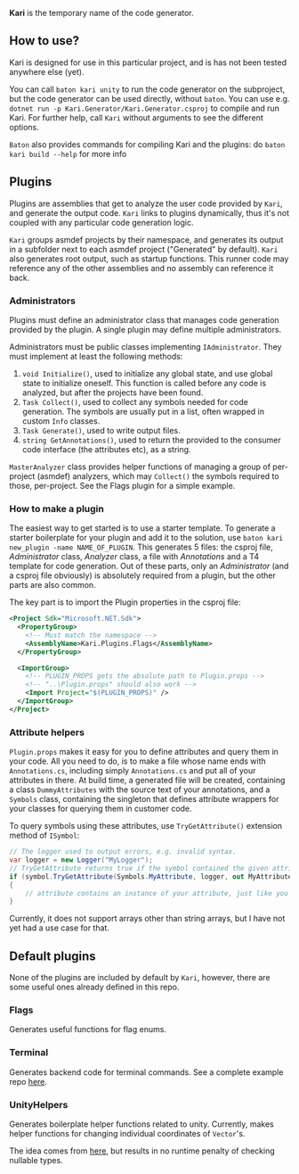 **Kari** is the temporary name of the code generator.

## How to use?

Kari is designed for use in this particular project, and is has not been tested anywhere else (yet).

You can call `baton kari unity` to run the code generator on the subproject, but the code generator can be used directly, without `baton`.
You can use e.g. `dotnet run -p Kari.Generator/Kari.Generator.csproj` to compile and run Kari.
For further help, call `Kari` without arguments to see the different options.

`Baton` also provides commands for compiling Kari and the plugins: do `baton kari build --help` for more info


## Plugins

Plugins are assemblies that get to analyze the user code provided by `Kari`, and generate the output code.
`Kari` links to plugins dynamically, thus it's not coupled with any particular code generation logic.

`Kari` groups asmdef projects by their namespace, and generates its output in a subfolder next to each asmdef project ("Generated" by default). 
`Kari` also generates root output, such as startup functions. This runner code may reference any of the other assemblies and no assembly can reference it back.

### Administrators

Plugins must define an administrator class that manages code generation provided by the plugin. A single plugin may define multiple administrators.

Administrators must be public classes implementing `IAdministrator`. They must implement at least the following methods:

1. `void Initialize()`, used to initialize any global state, and use global state to initialize oneself. This function is called before any code is analyzed, but after the projects have been found.
2. `Task Collect()`, used to collect any symbols needed for code generation. The symbols are usually put in a list, often wrapped in custom `Info` classes. 
3. `Task Generate()`, used to write output files.
4. `string GetAnnotations()`, used to return the provided to the consumer code interface (the attributes etc), as a string.

`MasterAnalyzer` class provides helper functions of managing a group of per-project (asmdef) analyzers, which may `Collect()` the symbols required to those, per-project. See the Flags plugin for a simple example.


### How to make a plugin

The easiest way to get started is to use a starter template. 
To generate a starter boilerplate for your plugin and add it to the solution, use `baton kari new_plugin -name NAME_OF_PLUGIN`.
This generates 5 files: the csproj file, *Administrator* class, *Analyzer* class, a file with *Annotations* and a T4 template for code generation.
Out of these parts, only an *Administrator* (and a csproj file obviously) is absolutely required from a plugin, but the other parts are also common.

The key part is to import the Plugin properties in the csproj file:

```xml
<Project Sdk="Microsoft.NET.Sdk">
  <PropertyGroup>
    <!-- Must match the namespace -->
    <AssemblyName>Kari.Plugins.Flags</AssemblyName>
  </PropertyGroup>

  <ImportGroup>
    <!-- PLUGIN_PROPS gets the absolute path to Plugin.props -->
    <!-- "..\Plugin.props" should also work -->
    <Import Project="$(PLUGIN_PROPS)" />
  </ImportGroup>
</Project>
```


### Attribute helpers

`Plugin.props` makes it easy for you to define attributes and query them in your code. 
All you need to do, is to make a file whose name ends with `Annotations.cs`, including simply `Annotations.cs` and put all of your attributes in there. At build time, a generated file will be created, containing a class `DummyAttributes` with the source text of your annotations, and a `Symbols` class, containing the singleton that defines attribute wrappers for your classes for querying them in customer code.

To query symbols using these attributes, use `TryGetAttribute()` extension method of `ISymbol`:
```C#
// The logger used to output errors, e.g. invalid syntax. 
var logger = new Logger("MyLogger");
// TryGetAttribute returns true if the symbol contained the given attribute
if (symbol.TryGetAttribute(Symbols.MyAttribute, logger, out MyAttribute attribute)
{
    // attribute contains an instance of your attribute, just like you would have in the customer code.
}
```

Currently, it does not support arrays other than string arrays, but I have not yet had a use case for that.


## Default plugins

None of the plugins are included by default by `Kari`, however, there are some useful ones already defined in this repo.

### Flags

Generates useful functions for flag enums.

### Terminal

Generates backend code for terminal commands. See a complete example repo [here](https://github.com/AntonC9018/command_terminal).

### UnityHelpers

Generates boilerplate helper functions related to unity. Currently, makes helper functions for changing individual coordinates of `Vector`'s.

The idea comes from [here](https://github.com/TobiasWehrum/unity-utilities/blob/c78da2928b1f7b73046a697185271e7effeddd1f/UnityHelper/UnityHelper.cs#L199), but results in no runtime penalty of checking nullable types.